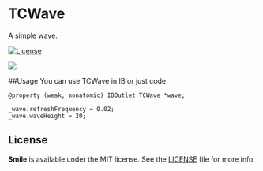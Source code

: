 # TCWave
A simple wave.

[![License](https://img.shields.io/cocoapods/l/Smile.svg?style=flat)](http://cocoadocs.org/docsets/Smile)

![](http://upload-images.jianshu.io/upload_images/1096332-9aef7a674ccd3dc3.gif?imageMogr2/auto-orient/strip)

##Usage
You can use TCWave in IB or just code.
```
@property (weak, nonatomic) IBOutlet TCWave *wave;

_wave.refreshFrequency = 0.02;
_wave.waveHeight = 20;
```

## License

**Smile** is available under the MIT license. See the [LICENSE](https://github.com/onmyway133/Smile/blob/master/LICENSE.md) file for more info.
